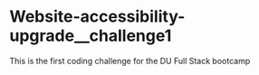 # Website-accessibility-upgrade__challenge1
This is the first coding challenge for the DU Full Stack bootcamp
